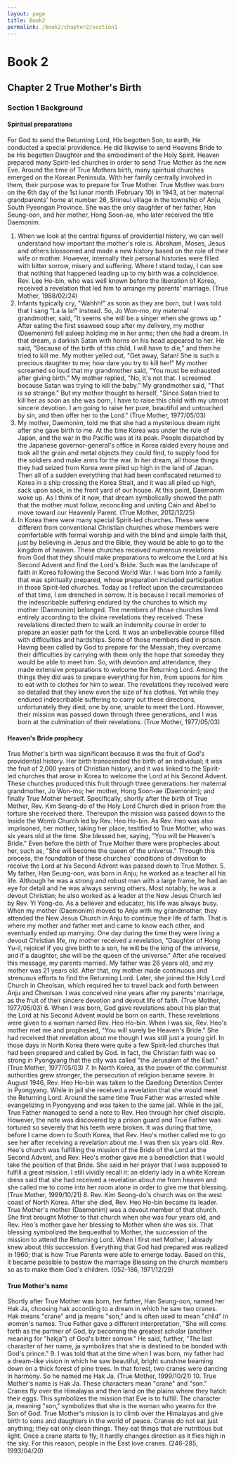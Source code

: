 ```yaml
---
layout: page
title: Book2
permalink: /book2/chapter2/section1
---
```

# Book 2

## Chapter 2 True Mother's Birth 

### Section 1 Background 

#### Spiritual preparations 
For God to send the Returning Lord, His begotten Son, to earth, He conducted a special
providence. He did likewise to send Heavens Bride to be His begotten Daughter and the
embodiment of the Holy Spirit. Heaven prepared many Spirit-led churches in order to send True
Mother as the new Eve. Around the time of True Mothers birth, many spiritual churches emerged
on the Korean Peninsula. With her family centrally involved in them, their purpose was to
prepare for True Mother.
True Mother was born on the 6th day of the 1st lunar month (February 10) in 1943, at her
maternal grandparents' home at number 26, Shineui village in the township of Anju, South
Pyeongan Province. She was the only daughter of her father, Han Seung-oon, and her mother,
Hong Soon-ae, who later received the title Daemonim.
1. When we look at the central figures of providential history, we can well understand how important the
mother's role is. Abraham, Moses, Jesus and others blossomed and made a new history based on the role
of their wife or mother. However, internally their personal histories were filled with bitter sorrow, misery
and suffering. Where I stand today, I can see that nothing that happened leading up to my birth was a
coincidence. Rev. Lee Ho-bin, who was well known before the liberation of Korea, received a revelation
that led him to arrange my parents' marriage. (True Mother, 1988/02/24)
2. Infants typically cry, "Wahhh!" as soon as they are born, but I was told that I sang "La la la!" instead.
So, Jo Won-mo, my maternal grandmother, said, "It seems she will be a singer when she grows up." After
eating the first seaweed soup after my delivery, my mother (Daemonim) fell asleep holding me in her
arms; then she had a dream. In that dream, a darkish Satan with horns on his head appeared to her. He
said, "Because of the birth of this child, I will have to die," and then he tried to kill me. My mother yelled
out, "Get away, Satan! She is such a precious daughter to me; how dare you try to kill her!" My mother
screamed so loud that my grandmother said, "You must be exhausted after giving birth." My mother
replied, "No, it's not that. I screamed because Satan was trying to kill the baby." My grandmother said,
"That is so strange." But my mother thought to herself, "Since Satan tried to kill her as soon as she was
born, I have to raise this child with my utmost sincere devotion. I am going to raise her pure, beautiful
and untouched by sin, and then offer her to the Lord." (True Mother, 1977/05/03)
3. My mother, Daemonim, told me that she had a mysterious dream right after she gave birth to me. At
the time Korea was under the rule of Japan, and the war in the Pacific was at its peak. People dispatched
by the Japanese governor-general's office in Korea raided every house and took all the grain and metal
objects they could find, to supply food for the soldiers and make arms for the war. In her dream, all those
things they had seized from Korea were piled up high in the land of Japan. Then all of a sudden
everything that had been confiscated returned to Korea in a ship crossing the Korea Strait, and it was all
piled up high, sack upon sack, in the front yard of our house. At this point, Daemonim woke up. As I
think of it now, that dream symbolically showed the path that the mother must follow, reconciling and
uniting Cain and Abel to move toward our Heavenly Parent. (True Mother, 2012/12/25)
4. In Korea there were many special Spirit-led churches. These were different from conventional
Christian churches whose members were comfortable with formal worship and with the blind and simple
faith that, just by believing in Jesus and the Bible, they would be able to go to the kingdom of heaven.
These churches received numerous revelations from God that they should make preparations to welcome
the Lord at his Second Advent and find the Lord's Bride. Such was the landscape of faith in Korea
following the Second World War. I was born into a family that was spiritually prepared, whose
preparation included participation in those Spirit-led churches.
Today as I reflect upon the circumstances of that time, I am drenched in sorrow. It is because I recall
memories of the indescribable suffering endured by the churches to which my mother (Daemonim)
belonged. The members of those churches lived entirely according to the divine revelations they received.
These revelations directed them to walk an indemnity course in order to prepare an easier path for the
Lord. It was an unbelievable course filled with difficulties and hardships. Some of those members died in
prison.
Having been called by God to prepare for the Messiah, they overcame their difficulties by carrying with
them only the hope that someday they would be able to meet him. So, with devotion and attendance, they
made extensive preparations to welcome the Returning Lord. Among the things they did was to prepare
everything for him, from spoons for him to eat with to clothes for him to wear. The revelations they
received were so detailed that they knew even the size of his clothes.
Yet while they endured indescribable suffering to carry out these directions, unfortunately they died, one
by one, unable to meet the Lord. However, their mission was passed down through three generations, and
I was born at the culmination of their revelations. (True Mother, 1977/05/03) 

#### Heaven's Bride prophecy 
True Mother's birth was significant because it was the fruit of God's providential history. Her
birth transcended the birth of an individual; it was the fruit of 2,000 years of Christian history,
and it was linked to the Spirit-led churches that arose in Korea to welcome the Lord at his
Second Advent. These churches produced this fruit through three generations: her maternal
grandmother, Jo Won-mo; her mother, Hong Soon-ae (Daemonim); and finally True Mother
herself.
Specifically, shortly after the birth of True Mother, Rev. Kim Seong-do of the Holy Lord Church
died in prison from the torture she received there. Thereupon the mission was passed down to the
Inside the Womb Church led by Rev. Heo Ho-bin. As Rev. Heo was also imprisoned, her mother,
taking her place, testified to True Mother, who was six years old at the time. She blessed her,
saying, "You will be Heaven's Bride." Even before the birth of True Mother there were
prophecies about her, such as, "She will become the queen of the universe." Through this process,
the foundation of these churches' conditions of devotion to receive the Lord at his Second Advent
was passed down to True Mother.
5. My father, Han Seung-oon, was born in Anju; he worked as a teacher all his life. Although he was a
strong and robust man with a large frame, he had an eye for detail and he was always serving others. Most
notably, he was a devout Christian; he also worked as a leader at the New Jesus Church led by Rev. Yi
Yong-do. As a believer and educator, his life was always busy. When my mother (Daemonim) moved to
Anju with my grandmother, they attended the New Jesus Church in Anju to continue their life of faith.
That is where my mother and father met and came to know each other, and eventually ended up marrying.
One day during the time they were living a devout Christian life, my mother received a revelation,
"Daughter of Hong Yu-il, rejoice! If you give birth to a son, he will be the king of the universe, and if a
daughter, she will be the queen of the universe." After she received this message, my parents married. My
father was 26 years old, and my mother was 21 years old. After that, my mother made continuous and
strenuous efforts to find the Returning Lord. Later, she joined the Holy Lord Church in Cheolsan, which
required her to travel back and forth between Anju and Cheolsan. I was conceived nine years after my
parents' marriage, as the fruit of their sincere devotion and devout life of faith. (True Mother, 1977/05/03)
6. When I was born, God gave revelations about his plan that the Lord at his Second Advent would be
born on earth. These revelations were given to a woman named Rev. Heo Ho-bin. When I was six, Rev.
Heo's mother met me and prophesied, "You will surely be Heaven's Bride." She had received that
revelation about me though I was still just a young girl. In those days in North Korea there were quite a
few Spirit-led churches that had been prepared and called by God. In fact, the Christian faith was so
strong in Pyongyang that the city was called "the Jerusalem of the East." (True Mother, 1977/05/03)
7. In North Korea, as the power of the communist authorities grew stronger, the persecution of religion
became severe. In August 1946, Rev. Heo Ho-bin was taken to the Daedong Detention Center in
Pyongyang. While in jail she received a revelation that she would meet the Returning Lord. Around the
same time True Father was arrested while evangelizing in Pyongyang and was taken to the same jail.
While in the jail, True Father managed to send a note to Rev. Heo through her chief disciple. However,
the note was discovered by a prison guard and True Father was tortured so severely that his teeth were
broken.
It was during that time, before I came down to South Korea, that Rev. Heo's mother called me to go see
her after receiving a revelation about me. I was then six years old. Rev. Heo's church was fulfilling the
mission of the Bride of the Lord at the Second Advent, and Rev. Heo's mother gave me a benediction that
I would take the position of that Bride. She said in her prayer that I was supposed to fulfill a great
mission. I still vividly recall it: an elderly lady in a white Korean dress said that she had received a
revelation about me from heaven and she called me to come into her room alone in order to give me that
blessing. (True Mother, 1999/10/21)
8. Rev. Kim Seong-do's church was on the west coast of North Korea. After she died, Rev. Heo Ho-bin
became its leader. True Mother's mother (Daemonim) was a devout member of that church. She first
brought Mother to that church when she was four years old, and Rev. Heo's mother gave her blessing to
Mother when she was six. That blessing symbolized the bequeathal to Mother, the succession of the
mission to attend the Returning Lord.
When I first met Mother, I already knew about this succession. Everything that God had prepared was
realized in 1960; that is how True Parents were able to emerge today. Based on this, it became possible to
bestow the marriage Blessing on the church members so as to make them God's children. (052-186,
1971/12/29) 

#### True Mother's name 
Shortly after True Mother was born, her father, Han Seung-oon, named her Hak Ja, choosing hak
according to a dream in which he saw two cranes. Hak means "crane" and ja means "son," and is
often used to mean "child" in women's names. True Father gave a different interpretation, "She
will come forth as the partner of God, by becoming the greatest scholar (another meaning for
"hakja") of God's bitter sorrow." He said, further, "The last character of her name, ja symbolizes
that she is destined to be bonded with God's prince."
9. I was told that at the time when I was born, my father had a dream-like vision in which he saw
beautiful, bright sunshine beaming down on a thick forest of pine trees. In that forest, two cranes were
dancing in harmony. So he named me Hak Ja. (True Mother, 1999/10/21)
10. True Mother's name is Hak Ja. These characters mean "crane" and "son." Cranes fly over the
Himalayas and then land on the plains where they hatch their eggs. This symbolizes the mission that Eve
is to fulfill. The character ja, meaning "son," symbolizes that she is the woman who yearns for the Son of
God. True Mother's mission is to climb over the Himalayas and give birth to sons and daughters in the
world of peace. Cranes do not eat just anything; they eat only clean things. They eat things that are
nutritious but light. Once a crane starts to fly, it hardly changes direction as it flies high in the sky. For
this reason, people in the East love cranes. (246-285, 1993/04/20) 
